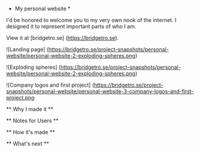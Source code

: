 * My personal website *

I'd be honored to welcome you to my very own nook of the internet. I designed it to represent important parts of who I am. 

View it at [bridgetro.se] (https://bridgetro.se).

![Landing page] (https://bridgetro.se/project-snapshots/personal-website/personal-website-2-exploding-spheres.png)

![Exploding spheres] (https://bridgetro.se/project-snapshots/personal-website/personal-website-2-exploding-spheres.png)

![Company logos and first project] (https://bridgetro.se/project-snapshots/personal-website/personal-website-3-company-logos-and-first-project.png

** Why I made it **

** Notes for Users **

** How it's made **

** What's next **
